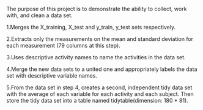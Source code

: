 
The purpose of this project is to demonstrate the ability to collect, work with, and clean a data set.




1.Merges the X_training, X_test and y_train, y_test sets respectively.


2.Extracts only the measurements on the mean and standard deviation for each measurement (79 columns at this step).


3.Uses descriptive activity names to name the activities in the data set.


4.Merge the new data sets to a united one and appropriately labels the data set with descriptive variable names.


5.From the data set in step 4, creates a second, independent tidy data set with the average of each variable for each activity and each subject. Then store the tidy data set into a table named tidytable(dimension: 180 * 81).
